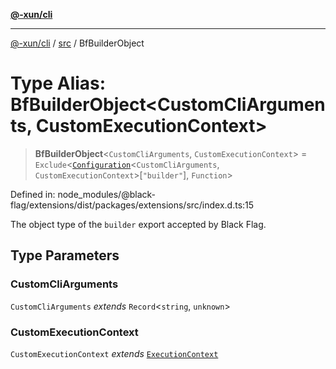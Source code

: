 [**@-xun/cli**](../../README.md)

***

[@-xun/cli](../../README.md) / [src](../README.md) / BfBuilderObject

# Type Alias: BfBuilderObject\<CustomCliArguments, CustomExecutionContext\>

> **BfBuilderObject**\<`CustomCliArguments`, `CustomExecutionContext`\> = `Exclude`\<[`Configuration`](Configuration.md)\<`CustomCliArguments`, `CustomExecutionContext`\>\[`"builder"`\], `Function`\>

Defined in: node\_modules/@black-flag/extensions/dist/packages/extensions/src/index.d.ts:15

The object type of the `builder` export accepted by Black Flag.

## Type Parameters

### CustomCliArguments

`CustomCliArguments` *extends* `Record`\<`string`, `unknown`\>

### CustomExecutionContext

`CustomExecutionContext` *extends* [`ExecutionContext`](ExecutionContext.md)

